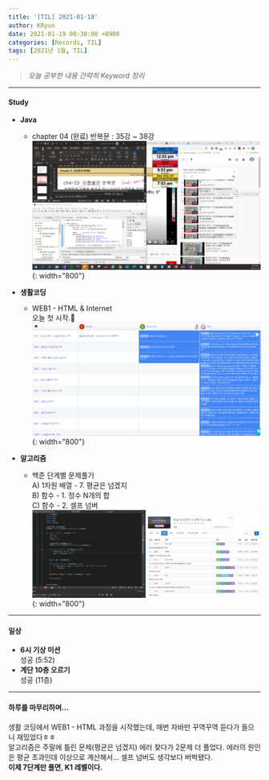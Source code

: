 ```yaml
---
title: '[TIL] 2021-01-18'
author: KRyun
date: 2021-01-19 00:30:00 +0900
categories: [Records, TIL]
tags: [2021년 1월, TIL]
---
```


> _오늘 공부한 내용 간략히 Keyword 정리_

---
#### __Study__

+ __Java__ <br>
  - chapter 04 (완료)
      반복문 : 35강 ~ 38강  
      ![Java](/assets/img/post/202101/20210118.png){: width="800"}  

+ __생활코딩__ <br>
  - WEB1 - HTML & Internet  
  오늘 첫 시작.🤗  
      ![생활코딩](/assets/img/post/202101/20210118_생활코딩.png){: width="800"}  

+ __알고리즘__ <br>
  - 백준 단계별 문제풀기  
    A) 1차원 배열 - 7. 평균은 넘겠지  
    B) 함수 - 1. 정수 N개의 합  
    C) 함수 - 2. 셀프 넘버  
      ![알고리즘](/assets/img/post/202101/20210118_알고리즘.png){: width="800"}  

---

#### __일상__
+ __6시 기상 미션__  
  성공 (5:52)  
+ __계단 10층 오르기__  
  성공 (11층)  

---

#### __하루를 마무리하며...__  
  생활 코딩에서 WEB1 - HTML 과정을 시작했는데, 매번 자바만 꾸역꾸역 듣다가 들으니 재밌었다ㅎㅎ  
  알고리즘은 주말에 틀린 문제(평균은 넘겠지) 에러 찾다가 2문제 더 풀었다. 에러의 원인은 평균 초과인데 이상으로 계산해서...  셀프 넘버도 생각보다 버벅됐다.  
  __이제 7단계만 풀면, K1 레벨이다.__
